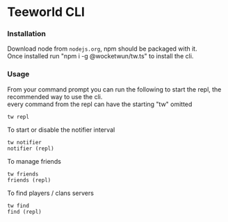# Teeworld CLI

### Installation

Download node from `nodejs.org`, npm should be packaged with it.  
Once installed run "npm i -g @wocketwun/tw.ts" to install the cli.

### Usage

From your command prompt you can run the following to start the repl, the recommended way to use the cli.  
every command from the repl can have the starting "tw" omitted

```
tw repl
```

To start or disable the notifier interval

```
tw notifier
notifier (repl)
```

To manage friends

```
tw friends
friends (repl)
```

To find players / clans servers

```
tw find
find (repl)
```
